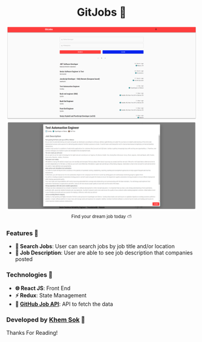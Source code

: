 <div align="center">
<h1>GitJobs 🏢</h1>
<a href="https://filmlookup.now.sh/"><img src="public/screenshot1.png"></a>
<a href="https://filmlookup.now.sh/"><img src="public/screenshot2.png"></a>
<sub>Find your dream job today ⛅</sub>
</div>

### Features 🎨

- **🔎 Search Jobs**: User can search jobs by job title and/or location
- **📝 Job Description**: User are able to see job description that companies posted

### Technologies 🔨

- **🌐 React JS**: Front End
- **⚡ Redux**: State Management
- **🍿 [GitHub Job API](https://jobs.github.com/api)**: API to fetch the data

### Developed by [Khem Sok](https://github.com/khemsok) 🧐

Thanks For Reading!
